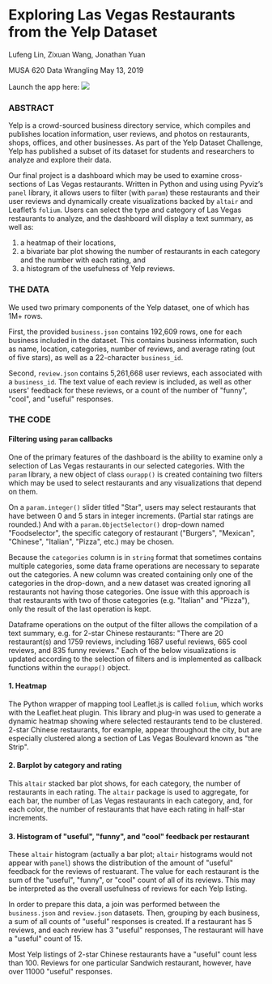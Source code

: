 # Exploring Las Vegas Restaurants from the Yelp Dataset
Lufeng Lin, Zixuan Wang, Jonathan Yuan

MUSA 620 Data Wrangling
May 13, 2019

Launch the app here:
[![](https://img.shields.io/badge/launch-binder%20app-F5A252.svg)](https://mybinder.org/v2/gh/MUSA-620-Spring-2019/final-project-lin-wang-yuan/master?urlpath=final.ipynb)

### ABSTRACT

Yelp is a crowd-sourced business directory service, which compiles and publishes location information, user reviews, and photos on restaurants, shops, offices, and other businesses. As part of the Yelp Dataset Challenge, Yelp has published a subset of its dataset for students and researchers to analyze and explore their data.

Our final project is a dashboard which may be used to examine cross-sections of Las Vegas restaurants. Written in Python and using using Pyviz’s `panel` library, it allows users to filter (with `param`) these restaurants and their user reviews and dynamically create visualizations backed by `altair` and Leaflet’s `folium`. Users can select the type and category of Las Vegas restaurants to analyze, and the dashboard will display a text summary, as well as:
1. a heatmap of their locations,
1. a bivariate bar plot showing the number of restaurants in each category and the number with each rating, and 
1. a histogram of the usefulness of Yelp reviews.

### THE DATA

We used two primary components of the Yelp dataset, one of which has 1M+ rows.

First, the provided `business.json` contains 192,609 rows, one for each business included in the dataset. This contains business information, such as name, location, categories, number of reviews, and average rating (out of five stars), as well as a 22-character `business_id`.

Second, `review.json` contains 5,261,668 user reviews, each associated with a `business_id`. The text value of each review is included, as well as other users' feedback for these reviews, or a count of the number of "funny", "cool", and "useful" responses.

### THE CODE

#### Filtering using `param` callbacks

One of the primary features of the dashboard is the ability to examine only a selection of Las Vegas restaurants in our selected categories. With the `param` library, a new object of class `ourapp()` is created containing two filters which may be used to select restaurants and any visualizations that depend on them.

On a `param.integer()` slider titled "Star", users may select restaurants that have between 0 and 5 stars in integer increments. (Partial star ratings are rounded.) And with a `param.ObjectSelector()` drop-down named "Foodselector", the specific category of restaurant ("Burgers", "Mexican", "Chinese", "Italian", "Pizza", etc.) may be chosen.

Because the `categories` column is in `string` format that sometimes contains multiple categories, some data frame operations are necessary to separate out the categories. A new column was created containing only one of the categories in the drop-down, and a new dataset was created ignoring all restaurants not having those categories. One issue with this approach is that restaurants with two of those categories (e.g. "Italian" and "Pizza"), only the result of the last operation is kept.

Dataframe operations on the output of the filter allows the compilation of a text summary, e.g. for 2-star Chinese restaurants: "There are 20 restaurant(s) and 1759 reviews, including 1687 useful reviews, 665 cool reviews, and 835 funny reviews." Each of the below visualizations is updated according to the selection of filters and is implemented as callback functions within the `ourapp()` object.

#### 1. Heatmap

The Python wrapper of mapping tool Leaflet.js is called `folium`, which works with the Leaflet.heat plugin. This library and plug-in was used to generate a dynamic heatmap showing where selected restaurants tend to be clustered. 2-star Chinese restaurants, for example, appear throughout the city, but are especially clustered along a section of Las Vegas Boulevard known as "the Strip".

#### 2. Barplot by category and rating

This `altair` stacked bar plot shows, for each category, the number of restaurants in each rating. The `altair` package is used to aggregate, for each bar, the number of Las Vegas restaurants in each category, and, for each color, the number of restaurants that have each rating in half-star increments. 

#### 3. Histogram of "useful", "funny", and "cool" feedback per restaurant

These `altair` histogram (actually a bar plot; `altair` histograms would not appear with `panel`) shows the distribution of the amount of "useful" feedback for the reviews of restuarant. The value for each restaurant is the sum of the "useful", "funny", or "cool" count of all of its reviews. This may be interpreted as the overall usefulness of reviews for each Yelp listing.

In order to prepare this data, a join was performed between the `business.json` and `review.json` datasets. Then, grouping by each business, a sum of all counts of "useful" responses is created. If a restaurant has 5 reviews, and each review has 3 "useful" responses, The restaurant will have a "useful" count of 15.

Most Yelp listings of 2-star Chinese restaurants have a "useful" count less than 100. Reviews for one particular Sandwich restaurant, however, have over 11000 "useful" responses.
